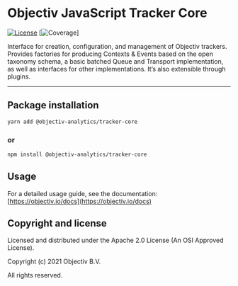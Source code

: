 # Objectiv JavaScript Tracker Core 

[![License][license-badge]][license-url] [![Coverage][coverage-badge]]

Interface for creation, configuration, and management of Objectiv trackers. Provides factories for producing 
Contexts & Events based on the open taxonomy schema, a basic batched Queue and Transport implementation, as well 
as interfaces for other implementations. It’s also extensible through plugins.

---
## Package installation

```sh
yarn add @objectiv-analytics/tracker-core
```

### or
```sh
npm install @objectiv-analytics/tracker-core
```

## Usage
For a detailed usage guide, see the documentation: [https://objectiv.io/docs](https://objectiv.io/docs)

## Copyright and license
Licensed and distributed under the Apache 2.0 License (An OSI Approved License).

Copyright (c) 2021 Objectiv B.V.

All rights reserved.

[license-badge]: https://img.shields.io/badge/license-Apache-2.0-blue.svg
[license-url]: https://www.apache.org/licenses/LICENSE-2.0

[coverage-badge]: https://img.shields.io/badge/Coverage-100%25-brightgreen.svg
